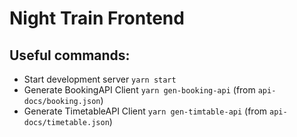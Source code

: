 # Night Train Frontend
## Useful commands:
* Start development server `yarn start`
* Generate BookingAPI Client `yarn gen-booking-api` (from `api-docs/booking.json`)
* Generate TimetableAPI Client `yarn gen-timtable-api` (from `api-docs/timetable.json`)
